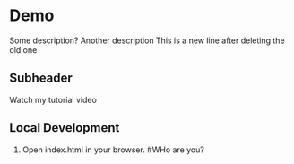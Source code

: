 # Demo
Some description?
Another description
This is a new line after deleting the old one

## Subheader

Watch my tutorial video

## Local Development

1. Open index.html in your browser.
#WHo are you?
